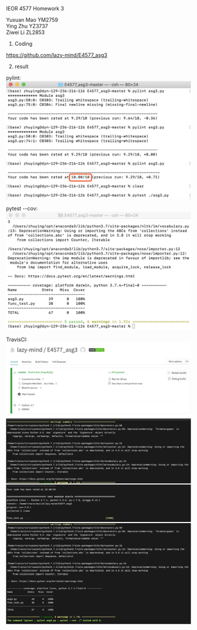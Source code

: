 IEOR 4577 Homework 3

Yuxuan Mao YM2759  
Ying Zhu YZ3737  
Ziwei Li ZL2853  

1. Coding

https://github.com/lazy-mind/E4577_asg3

2. result

pylint:
![image](https://github.com/lazy-mind/E4577_asg3/raw/master/result_image/pylint.png)

pytest --cov:
![image](https://github.com/lazy-mind/E4577_asg3/raw/master/result_image/pytest--cov.png)

TravisCI:
![image](https://github.com/lazy-mind/E4577_asg3/raw/master/result_image/TravisCI-1.jpg)
![image](https://github.com/lazy-mind/E4577_asg3/raw/master/result_image/TravisCI-2.jpg)
![image](https://github.com/lazy-mind/E4577_asg3/raw/master/result_image/TravisCI-3.jpg)
![image](https://github.com/lazy-mind/E4577_asg3/raw/master/result_image/TravisCI-4.jpg)



